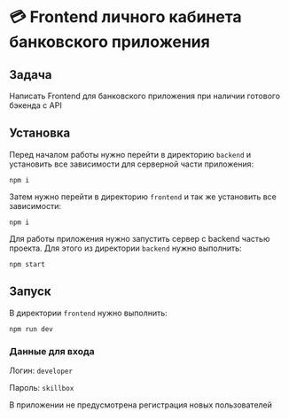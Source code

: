 # 💳 Frontend личного кабинета банковского приложения

## Задача

Написать Frontend для банковского приложения при наличии готового бэкенда с API

## Установка

Перед началом работы нужно перейти в директорию `backend` и установить все зависимости для серверной части приложения:

```
npm i
```

Затем нужно перейти в директорию `frontend` и так же установить все зависимости:

```
npm i
```

Для работы приложения нужно запустить сервер с backend частью проекта. Для этого из директории `backend` нужно выполнить:

```
npm start
```

## Запуск

В директории `frontend` нужно выполнить:

```
npm run dev
```

### Данные для входа

Логин: `developer`

Пароль: `skillbox`

В приложении не предусмотрена регистрация новых пользователей
